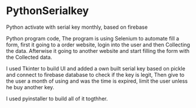 # PythonSerialkey
Python activate with serial key monthly, based on firebase


Python program code, The program is using Selenium to automate fill a form, first it going to a order website, login into the user and then 
Collecting the data.
Afterwise it going to another website and start filling the form with the Collected data.

I used Tkinter to build UI and added a own built serial key based on pickle and connect to firebase database to check if the key is legit,
Then give to the user a month of using and was the time is expired, limit the user unless he buy another key.

I used pyinstaller to build all of it togthher.

